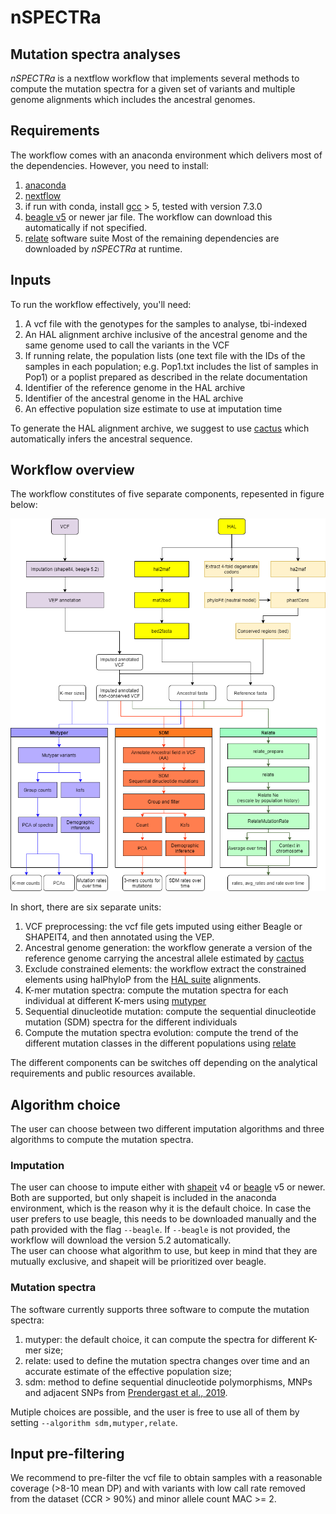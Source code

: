 
# nSPECTRa
## Mutation spectra analyses
*nSPECTRa* is a nextflow workflow that implements several methods to compute the mutation spectra for a given set of variants and multiple genome alignments which includes the ancestral genomes.

## Requirements
The workflow comes with an anaconda environment which delivers most of the dependencies.
However, you need to install:
 1. [anaconda](https://www.anaconda.com/products/individual)
 2. [nextflow](https://www.nextflow.io/)
 3. if run with conda, install [gcc]() > 5, tested with version 7.3.0
 4. [beagle v5](https://faculty.washington.edu/browning/beagle/beagle.html#download) or newer jar file. The workflow can download this automatically if not specified.
 5. [relate](https://myersgroup.github.io/relate/) software suite
Most of the remaining dependencies are downloaded by *nSPECTRa* at runtime.

## Inputs
To run the workflow effectively, you'll need:
 1. A vcf file with the genotypes for the samples to analyse, tbi-indexed
 2. An HAL alignment archive inclusive of the ancestral genome and the same genome used to call the variants in the VCF
 3. If running relate, the population lists (one text file with the IDs of the samples in each population; e.g. Pop1.txt includes the list of samples in Pop1) or a poplist prepared as described in the relate documentation
 4. Identifier of the reference genome in the HAL archive
 5. Identifier of the ancestral genome in the HAL archive
 6. An effective population size estimate to use at imputation time

To generate the HAL alignment archive, we suggest to use [cactus](https://github.com/ComparativeGenomicsToolkit/cactus) which automatically infers the ancestral sequence.

## Workflow overview
The workflow constitutes of five separate components, repesented in figure below:

![Flowchart](https://github.com/evotools/nSPECTRa/blob/bc8d089c75f8ca7625e8decb64058c1b6f230c5b/imgs/WorkflowComponents.png)

In short, there are six separate units:
1. VCF preprocessing: the vcf file gets imputed using either Beagle or SHAPEIT4, and then annotated using the VEP.
2. Ancestral genome generation: the workflow generate a version of the reference genome carrying the ancestral allele estimated by [cactus](https://github.com/ComparativeGenomicsToolkit/cactus)
3. Exclude constrained elements: the workflow extract the constrained elements using halPhyloP from the [HAL suite](https://github.com/ComparativeGenomicsToolkit/hal) alignments.
4. K-mer mutation spectra: compute the mutation spectra for each individual at different K-mers using [mutyper](https://github.com/harrispopgen/mutyper/)
5. Sequential dinucleotide mutation: compute the sequential dinucleotide mutation (SDM) spectra for the different individuals
6. Compute the mutation spectra evolution: compute the trend of the different mutation classes in the different populations using [relate](https://myersgroup.github.io/relate/)

The different components can be switches off depending on the analytical requirements and public resources available.

## Algorithm choice
The user can choose between two different imputation algorithms and three algorithms to compute the mutation spectra.

### Imputation
The user can choose to impute either with [shapeit]() v4 or [beagle]() v5 or newer. 
Both are supported, but only shapeit is included in the anaconda environment, which is the reason why it is the default choice.
In case the user prefers to use beagle, this needs to be downloaded manually and the path provided with the flag `--beagle`. 
If `--beagle` is not provided, the workflow will download the version 5.2 automatically.  
The user can choose what algorithm to use, but keep in mind that they are mutually exclusive, and shapeit will be prioritized over beagle.

### Mutation spectra
The software currently supports three software to compute the mutation spectra:
 1. mutyper: the default choice, it can compute the spectra for different K-mer size;
 2. relate: used to define the mutation spectra changes over time and an accurate estimate of the effective population size;
 3. sdm: method to define sequential dinucleotide polymorphisms, MNPs and adjacent SNPs from [Prendergast et al., 2019](https://academic.oup.com/gbe/article/11/3/759/5299487).

Mutiple choices are possible, and the user is free to use all of them by setting `--algorithm sdm,mutyper,relate`. 

## Input pre-filtering
We recommend to pre-filter the vcf file to obtain samples with a reasonable coverage (>8-10 mean DP) and with variants with low call rate removed from the dataset (CCR > 90%) and minor allele count MAC >= 2.